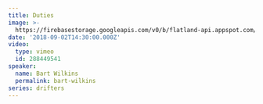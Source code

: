 ```yaml
---
title: Duties
image: >-
  https://firebasestorage.googleapis.com/v0/b/flatland-api.appspot.com/o/Screen%20Shot%202018-09-06%20at%208.10.40%20AM.png?alt=media&token=158feb22-ef47-44db-8f3b-3ccf975178d1
date: '2018-09-02T14:30:00.000Z'
video:
  type: vimeo
  id: 288449541
speaker:
  name: Bart Wilkins
  permalink: bart-wilkins
series: drifters
---
```


